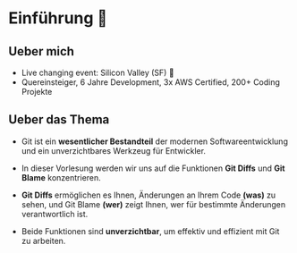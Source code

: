 # Einführung 👋

##  Ueber mich 

- Live changing event: Silicon Valley (SF) 🌉
- Quereinsteiger, 6 Jahre Development, 3x AWS Certified, 200+ Coding Projekte

## Ueber das Thema

- Git ist ein **wesentlicher Bestandteil** der modernen Softwareentwicklung und ein
unverzichtbares Werkzeug für Entwickler. 

- In dieser Vorlesung werden wir uns auf die Funktionen **Git Diffs** und **Git Blame**
konzentrieren. 

- **Git Diffs** ermöglichen es Ihnen, Änderungen an Ihrem Code **(was)** zu
sehen, und Git Blame **(wer)** zeigt Ihnen, wer für bestimmte Änderungen verantwortlich
ist. 

- Beide Funktionen sind **unverzichtbar**, um effektiv und effizient mit Git zu
arbeiten.

